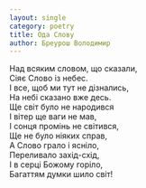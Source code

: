 ```yaml
---
layout: single
category: poetry
title: Ода Слову
author: Бреурош Володимир
---
```


Над всяким словом, що сказали,   
Сіяє Слово із небес.   
І все, щоб ми тут не дізнались,   
На небі сказано вже десь.   
Ще світ було не народився   
І вітер ще ваги не мав,   
І сонця промінь не світився,   
Ще не було ніяких справ,   
А Слово грало і ясніло,   
Переливало захід-схід,   
І в серці Божому горіло,   
Багаттям думки шило світ!   
